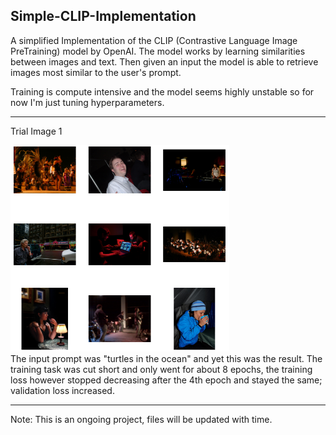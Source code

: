 ## Simple-CLIP-Implementation
A simplified Implementation of the CLIP (Contrastive Language Image PreTraining) model by OpenAI. The model works by learning similarities between images and text. Then given an input the model is able to retrieve images most similar to the user's prompt.

Training is compute intensive and the model seems highly unstable so for now I'm just tuning hyperparameters.
<hr/>

Trial Image 1
<div>
<img src="images/image1.png" width="350">
</div>
 The input prompt was "turtles in the ocean" and yet this was the result.
 The training task was cut short and only went for about 8 epochs, the training loss however stopped decreasing after the 4th epoch and stayed the same; validation loss increased.



-------------------------------------------------------------------------------------------------------------
Note: This is an ongoing project, files will be updated with time.
